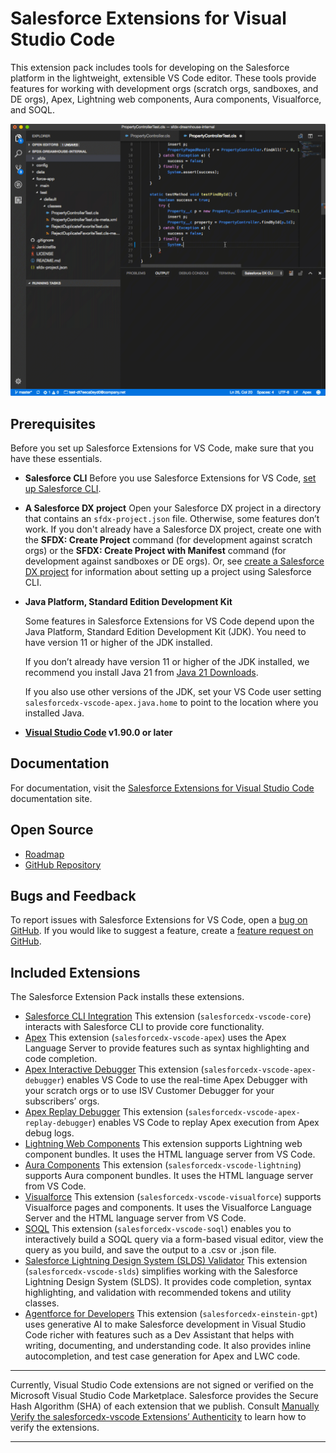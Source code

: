 # Salesforce Extensions for Visual Studio Code

This extension pack includes tools for developing on the Salesforce platform in the lightweight, extensible VS Code editor. These tools provide features for working with development orgs (scratch orgs, sandboxes, and DE orgs), Apex, Lightning web components, Aura components, Visualforce, and SOQL.

![GIF showing Apex code completion, pushing source to a scratch org, and running Apex tests](https://raw.githubusercontent.com/forcedotcom/salesforcedx-vscode/develop/packages/salesforcedx-vscode/images/overview.gif)

## Prerequisites

Before you set up Salesforce Extensions for VS Code, make sure that you have these essentials.

- **Salesforce CLI**
  Before you use Salesforce Extensions for VS Code, [set up Salesforce CLI](https://developer.salesforce.com/docs/atlas.en-us.sfdx_setup.meta/sfdx_setup).
- **A Salesforce DX project**
  Open your Salesforce DX project in a directory that contains an `sfdx-project.json` file. Otherwise, some features don’t work.
  If you don't already have a Salesforce DX project, create one with the **SFDX: Create Project** command (for development against scratch orgs) or the **SFDX: Create Project with Manifest** command (for development against sandboxes or DE orgs). Or, see [create a Salesforce DX project](https://developer.salesforce.com/docs/atlas.en-us.sfdx_dev.meta/sfdx_dev/sfdx_dev_workspace_setup.htm) for information about setting up a project using Salesforce CLI.
- **Java Platform, Standard Edition Development Kit**

  Some features in Salesforce Extensions for VS Code depend upon the Java Platform, Standard Edition Development Kit (JDK). You need to have version 11 or higher of the JDK installed.

  If you don’t already have version 11 or higher of the JDK installed, we recommend you install Java 21 from [Java 21 Downloads](https://www.oracle.com/java/technologies/downloads/#java21).

  If you also use other versions of the JDK, set your VS Code user setting `salesforcedx-vscode-apex.java.home` to point to the location where you installed Java.

- **[Visual Studio Code](https://code.visualstudio.com/download) v1.90.0 or later**

## Documentation

For documentation, visit the [Salesforce Extensions for Visual Studio Code](https://developer.salesforce.com/docs/platform/sfvscode-extensions/guide) documentation site.

## Open Source

- [Roadmap](https://github.com/forcedotcom/salesforcedx-vscode/wiki/Roadmap)
- [GitHub Repository](https://github.com/forcedotcom/salesforcedx-vscode)

## Bugs and Feedback

To report issues with Salesforce Extensions for VS Code, open a [bug on GitHub](https://github.com/forcedotcom/salesforcedx-vscode/issues/new?template=Bug_report.md). If you would like to suggest a feature, create a [feature request on GitHub](https://github.com/forcedotcom/salesforcedx-vscode/issues/new?template=Feature_request.md).

## Included Extensions

The Salesforce Extension Pack installs these extensions.

- [Salesforce CLI Integration](https://marketplace.visualstudio.com/items?itemName=salesforce.salesforcedx-vscode-core)
  This extension (`salesforcedx-vscode-core`) interacts with Salesforce CLI to provide core functionality.
- [Apex](https://marketplace.visualstudio.com/items?itemName=salesforce.salesforcedx-vscode-apex)
  This extension (`salesforcedx-vscode-apex`) uses the Apex Language Server to provide features such as syntax highlighting and code completion.
- [Apex Interactive Debugger](https://marketplace.visualstudio.com/items?itemName=salesforce.salesforcedx-vscode-apex-debugger)
  This extension (`salesforcedx-vscode-apex-debugger`) enables VS Code to use the real-time Apex Debugger with your scratch orgs or to use ISV Customer Debugger for your subscribers’ orgs.
- [Apex Replay Debugger](https://marketplace.visualstudio.com/items?itemName=salesforce.salesforcedx-vscode-apex-replay-debugger)
  This extension (`salesforcedx-vscode-apex-replay-debugger`) enables VS Code to replay Apex execution from Apex debug logs.
- [Lightning Web Components](https://marketplace.visualstudio.com/items?itemName=salesforce.salesforcedx-vscode-lwc)
  This extension supports Lightning web component bundles. It uses the HTML language server from VS Code.
- [Aura Components](https://marketplace.visualstudio.com/items?itemName=salesforce.salesforcedx-vscode-lightning)
  This extension (`salesforcedx-vscode-lightning`) supports Aura component bundles. It uses the HTML language server from VS Code.
- [Visualforce](https://marketplace.visualstudio.com/items?itemName=salesforce.salesforcedx-vscode-visualforce)
  This extension (`salesforcedx-vscode-visualforce`) supports Visualforce pages and components. It uses the Visualforce Language Server and the HTML language server from VS Code.
- [SOQL](https://marketplace.visualstudio.com/items?itemName=salesforce.salesforcedx-vscode-soql)
  This extension (`salesforcedx-vscode-soql`) enables you to interactively build a SOQL query via a form-based visual editor, view the query as you build, and save the output to a .csv or .json file.
- [Salesforce Lightning Design System (SLDS) Validator](https://marketplace.visualstudio.com/items?itemName=salesforce.salesforce-vscode-slds)
  This extension (`salesforcedx-vscode-slds`) simplifies working with the Salesforce Lightning Design System (SLDS). It provides code completion, syntax highlighting, and validation with recommended tokens and utility classes.
- [Agentforce for Developers](https://marketplace.visualstudio.com/items?itemName=salesforce.salesforcedx-einstein-gpt) This extension (`salesforcedx-einstein-gpt`) uses generative AI to make Salesforce development in Visual Studio Code richer with features such as a Dev Assistant that helps with writing, documenting, and understanding code. It also provides inline autocompletion, and test case generation for Apex and LWC code.

---

Currently, Visual Studio Code extensions are not signed or verified on the Microsoft Visual Studio Code Marketplace. Salesforce provides the Secure Hash Algorithm (SHA) of each extension that we publish. Consult [Manually Verify the salesforcedx-vscode Extensions’ Authenticity](https://developer.salesforce.com/media/vscode/SHA256.md) to learn how to verify the extensions.

---
